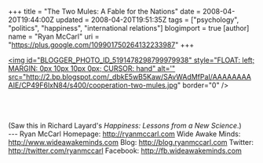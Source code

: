 +++
title = "The Two Mules: A Fable for the Nations"
date = 2008-04-20T19:44:00Z
updated = 2008-04-20T19:51:35Z
tags = ["psychology", "politics", "happiness", "international relations"]
blogimport = true
[author]
	name = "Ryan McCarl"
	uri = "https://plus.google.com/109901750264132233987"
+++

<a href="http://2.bp.blogspot.com/_dbkE5wB5Kaw/SAvWAdMfPaI/AAAAAAAAAIE/CP49F6lxN84/s1600-h/cooperation-two-mules.jpg"><img id="BLOGGER_PHOTO_ID_5191478298799979938" style="FLOAT: left; MARGIN: 0px 10px 10px 0px; CURSOR: hand" alt='" src="http://2.bp.blogspot.com/_dbkE5wB5Kaw/SAvWAdMfPaI/AAAAAAAAAIE/CP49F6lxN84/s400/cooperation-two-mules.jpg" border="0" /></a><br /><div><br /><br /><br /><div> </div><div> </div><div> </div><div> </div><div> </div><div> </div><div> </div><div> </div><div> </div><div> </div><div> </div><div> </div><div> </div><div> </div><div> </div><div> </div><div> </div><div> </div><div> </div><div> </div><div>(Saw this in Richard Layard's <em>Happiness: Lessons from a New Science</em>.)</div></div><div class="blogger-post-footer">---
Ryan McCarl
Homepage: http://ryanmccarl.com
Wide Awake Minds: http://www.wideawakeminds.com
Blog: http://blog.ryanmccarl.com
Twitter: http://twitter.com/ryanmccarl
Facebook: http://fb.wideawakeminds.com</div>
